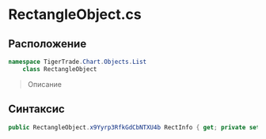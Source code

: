 
# RectangleObject.cs
## Расположение
```csharp
namespace TigerTrade.Chart.Objects.List  
    class RectangleObject
```

> Описание

## Синтаксис
```csharp
public RectangleObject.x9Yyrp3RfkGdCbNTXU4b RectInfo { get; private set; }
```
